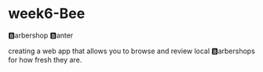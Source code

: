 # week6-Bee

:b:arbershop :b:anter

creating a web app that allows you to browse and review local :b:arbershops for how fresh they are.
